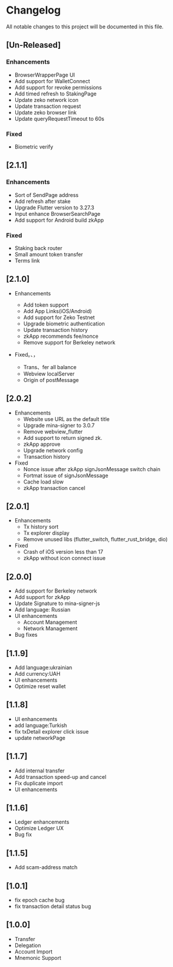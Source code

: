 # Changelog
All notable changes to this project will be documented in this file.


## [Un-Released]

### Enhancements
- BrowserWrapperPage UI
- Add support for WalletConnect
- Add support for revoke permissions
- Add timed refresh to StakingPage
- Update zeko network icon
- Update transaction request
- Update zeko browser link
- Update queryRequestTimeout to 60s

### Fixed
- Biometric verify


## [2.1.1]
### Enhancements
- Sort of SendPage address 
- Add refresh after stake
- Upgrade Flutter version to 3.27.3
- Input enhance BrowserSearchPage
- Add support for Android build zkApp

### Fixed
- Staking back router
- Small amount token transfer
- Terms link


## [2.1.0]
- Enhancements
    - Add token support
    - Add App Links(iOS/Android)
    - Add support for Zeko Testnet
    - Upgrade biometric authentication
    - Update transaction history
    - zkApp recommends fee/nonce
    - Remove support for Berkeley network

- Fixed。、，
    - Trans、fer all balance
    - Webview localServer
    - Origin of postMessage


## [2.0.2]    
- Enhancements
    - Website use URL as the default title
    - Upgrade mina-signer to 3.0.7
    - Remove webview_flutter
    - Add support to return signed zk.
    - zkApp approve
    - Upgrade network config
    - Transaction history
- Fixed
    - Nonce issue after zkApp signJsonMessage switch chain
    - Fortmat issue of signJsonMessage
    - Cache load slow
    - zkApp transaction cancel

## [2.0.1]
- Enhancements
    - Tx history sort
    - Tx explorer display
    - Remove unused libs (flutter_switch, flutter_rust_bridge, dio)
- Fixed
    - Crash of iOS version less than 17
    - zkApp without icon connect issue

## [2.0.0]
- Add support for Berkeley network
- Add support for zkApp
- Update Signature to mina-signer-js
- Add language: Russian
- UI enhancements
    - Account Management
    - Network Management
- Bug fixes

## [1.1.9]
- Add language:ukrainian
- Add currency:UAH
- UI enhancements
- Optimize reset wallet

## [1.1.8]
- UI enhancements
- add language:Turkish
- fix txDetail explorer click issue
- update networkPage

## [1.1.7]
- Add internal transfer
- Add transaction speed-up and cancel
- Fix duplicate import
- UI enhancements

## [1.1.6]
- Ledger enhancements
- Optimize Ledger UX
- Bug fix

## [1.1.5]
- Add scam-address match

## [1.0.1]
- fix epoch cache bug
- fix transaction detail status bug

## [1.0.0]
- Transfer
- Delegation
- Account Import
- Mnemonic Support
